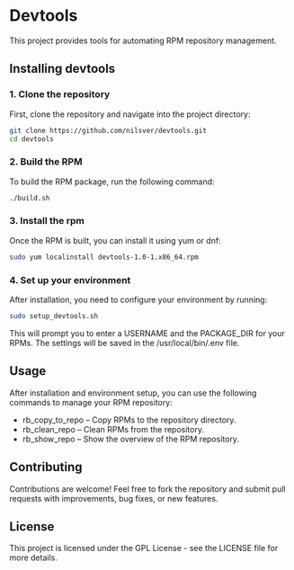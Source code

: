 # Devtools

This project provides tools for automating RPM repository management.

## Installing devtools

### 1. Clone the repository
First, clone the repository and navigate into the project directory:

```bash
git clone https://github.com/nilsver/devtools.git
cd devtools
```
### 2. Build the RPM
To build the RPM package, run the following command:

```bash
./build.sh
```
### 3. Install the rpm
Once the RPM is built, you can install it using yum or dnf:

```bash
sudo yum localinstall devtools-1.0-1.x86_64.rpm
```
### 4. Set up your environment
After installation, you need to configure your environment by running:

```bash
sudo setup_devtools.sh
```
This will prompt you to enter a USERNAME and the PACKAGE_DIR for your RPMs. The settings will be saved in the /usr/local/bin/.env file.

## Usage
After installation and environment setup, you can use the following commands to manage your RPM repository:

- rb_copy_to_repo – Copy RPMs to the repository directory.
- rb_clean_repo – Clean RPMs from the repository.
- rb_show_repo – Show the overview of the RPM repository.

## Contributing
Contributions are welcome! Feel free to fork the repository and submit pull requests with improvements, bug fixes, or new features.

## License
This project is licensed under the GPL License - see the LICENSE file for more details.
